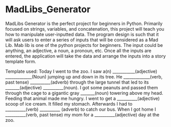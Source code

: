 # MadLibs_Generator
MadLibs Generator is the perfect project for beginners in Python. 
Primarily focused on strings, variables, and concatenation, this project will teach you how to manipulate user-inputted data. 
The program design is such that it will ask users to enter a series of inputs that will be considered as a Mad Lib. Mab lib is one of the python projects for beginners. 
The input could be anything, an adjective, a noun, a pronoun, etc. 
Once all the inputs are entered, the application will take the data and arrange the inputs into a story template form.

Template used:
Today I went to the zoo. I saw a(n)
___________(adjective)
_____________(Noun) jumping up and down in its tree.
He _____________(verb, past tense) __________(adverb)
through the large tunnel that led to its _______(adjective)
__________(noun). I got some peanuts and passed
them through the cage to a gigantic gray _______(noun)
towering above my head. Feeding that animal made
me hungry. I went to get a __________(adjective) scoop
of ice cream. It filled my stomach. Afterwards I had to
__________(verb) __________ (adverb) to catch our bus.
When I got home I __________(verb, past tense) my
mom for a __________(adjective) day at the zoo.
